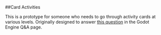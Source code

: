 ##Card Activities

This is a prototype for someone who needs to go through activity cards at various levels.  Originally designed to answer [this question](https://godotengine.org/qa/47715/is-godot-overkill-for-what-i-want-to-do) in the Godot Engine Q&A page.
